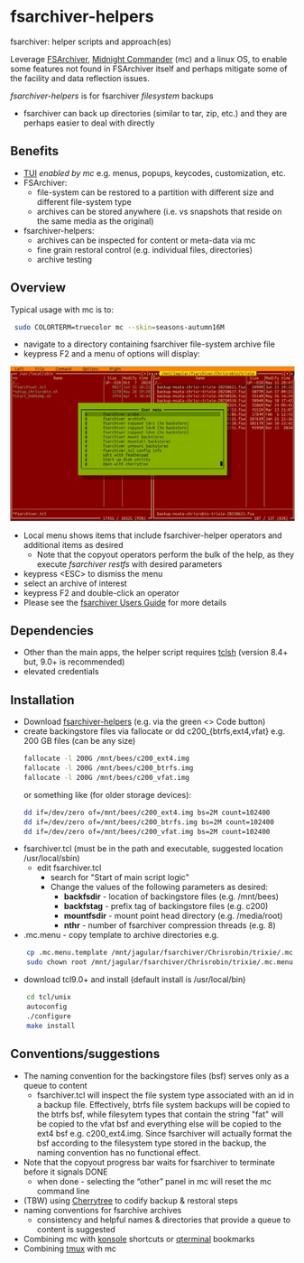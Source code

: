 # fsarchiver-helpers

fsarchiver: helper scripts and approach(es)

Leverage [FSArchiver](https://www.fsarchiver.org/), [Midnight Commander](https://midnight-commander.org/) (mc) and a linux OS, to enable some features not found in FSArchiver itself and perhaps mitigate some of the facility and data reflection issues.

_fsarchiver-helpers_ is for fsarchiver _filesystem_ backups

+ fsarchiver can back up directories (similar to tar, zip, etc.) and they are perhaps easier to deal with directly

## Benefits
+ [TUI](https://en.wikipedia.org/wiki/Text-based_user_interface) _enabled by mc_ e.g. menus, popups, keycodes, customization, etc.
+ FSArchiver:
  + file-system can be restored to a partition with different size and different file-system type
  + archives can be stored anywhere (i.e. vs snapshots that reside on the same media as the original)
+ fsarchiver-helpers:
  + archives can be inspected for content or meta-data via mc
  + fine grain restoral control (e.g. individual files, directories)
  + archive testing

## Overview 
Typical usage with mc is to: 

```bash
 sudo COLORTERM=truecolor mc --skin=seasons-autumn16M
```
+ navigate to a directory containing fsarchiver file-system archive file
+ keypress F2 and a menu of options will display:

![](images/mc_with_fshelp_menu.jpg)

+ Local menu shows items that include fsarchiver-helper operators and additional items as desired
  + Note that the copyout operators perform the bulk of the help, as they execute _fsarchiver restfs_ with desired parameters 
+ keypress \<ESC\> to dismiss the menu
+ select an archive of interest
+ keypress F2 and double-click an operator
+ Please see the [fsarchiver Users Guide](/../main/GUIDE.md) for more details

## Dependencies
+ Other than the main apps, the helper script requires [tclsh](https://sourceforge.net/projects/tcl/files/) (version 8.4+ but, 9.0+ is recommended)
+ elevated credentials

## Installation
+ Download [fsarchiver-helpers]() (e.g. via the green <> Code button)
+ create backingstore files via fallocate or dd c200_{btrfs,ext4,vfat} e.g. 200 GB files (can be any size)
  ```bash
  fallocate -l 200G /mnt/bees/c200_ext4.img
  fallocate -l 200G /mnt/bees/c200_btrfs.img
  fallocate -l 200G /mnt/bees/c200_vfat.img
  ```
  or something like (for older storage devices):
  ```bash
  dd if=/dev/zero of=/mnt/bees/c200_ext4.img bs=2M count=102400
  dd if=/dev/zero of=/mnt/bees/c200_btrfs.img bs=2M count=102400
  dd if=/dev/zero of=/mnt/bees/c200_vfat.img bs=2M count=102400
  ```
+ fsarchiver.tcl (must be in the path and executable, suggested location /usr/local/sbin)
  - edit fsarchiver.tcl
    - search for "Start of main script logic"
    - Change the values of the following parameters as desired:
      - **backfsdir** - location of backingstore files (e.g. /mnt/bees)
      - **backfstag** - prefix tag of backingstore files (e.g. c200)
      - **mountfsdir** - mount point head directory (e.g. /media/root)
      - **nthr** - number of fsarchiver compression threads (e.g. 8)
+ .mc.menu - copy template to archive directories e.g.

```bash
    cp .mc.menu.template /mnt/jagular/fsarchiver/Chrisrobin/trixie/.mc.menu
    sudo chown root /mnt/jagular/fsarchiver/Chrisrobin/trixie/.mc.menu
```
+ download tcl9.0+ and install (default install is /usr/local/bin)

```bash 
    cd tcl/unix
    autoconfig
    ./configure
    make install
```

## Conventions/suggestions
   - The naming convention for the backingstore files (bsf) serves only as a queue to content
     - fsarchiver.tcl will inspect the file system type associated with an id in a backup file. Effectively, btrfs file system backups will be copied to the btrfs bsf, while filesytem types that contain the string "fat" will be copied to  the vfat bsf and everything else will be copied to the ext4 bsf e.g. c200_ext4.img. Since fsarchiver will actually format the bsf according to the filesystem type stored in the backup, the naming convention has no functional effect.
   - Note that the copyout progress bar waits for fsarchiver to terminate before it signals DONE
     - when done - selecting the “other” panel in mc will reset the mc command line
   - (TBW) using [Cherrytree](https://www.giuspen.net/cherrytree/) to codify backup & restoral steps
   - naming conventions for fsarchive archives
     - consistency and helpful names & directories that provide a queue to content is suggested
   - Combining mc with [konsole](https://konsole.kde.org) shortcuts or [qterminal](https://github.com/lxqt/qterminal) bookmarks
   - Combining [tmux](https://github.com/tmux/tmux/wiki) with mc
   

